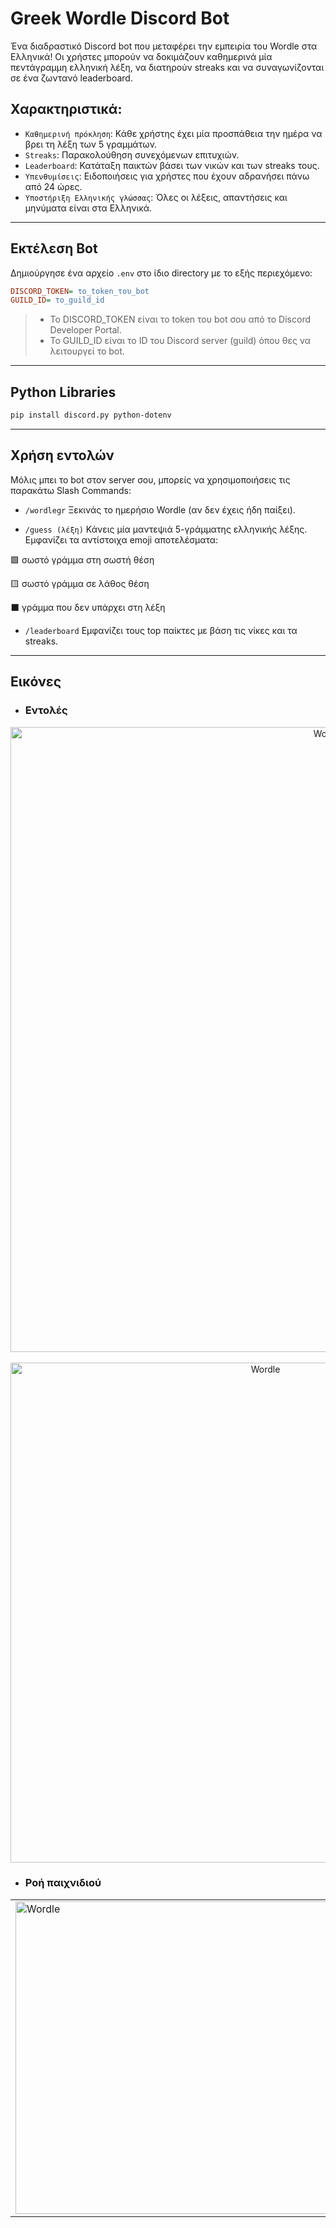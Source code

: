 # Greek Wordle Discord Bot

Ένα διαδραστικό Discord bot που μεταφέρει την εμπειρία του Wordle στα Ελληνικά! Οι χρήστες μπορούν να δοκιμάζουν καθημερινά μία πεντάγραμμη ελληνική λέξη, να διατηρούν streaks και να συναγωνίζονται σε ένα ζωντανό leaderboard.

## Χαρακτηριστικά:

- `Καθημερινή πρόκληση`: Κάθε χρήστης έχει μία προσπάθεια την ημέρα να βρει τη λέξη των 5 γραμμάτων.
- `Streaks`: Παρακολούθηση συνεχόμενων επιτυχιών.
- `Leaderboard`: Κατάταξη παικτών βάσει των νικών και των streaks τους.
- `Υπενθυμίσεις`: Ειδοποιήσεις για χρήστες που έχουν αδρανήσει πάνω από 24 ώρες.
- `Υποστήριξη Ελληνικής γλώσσας`: Όλες οι λέξεις, απαντήσεις και μηνύματα είναι στα Ελληνικά.
  
---

##  Εκτέλεση Bot

  Δημιούργησε ένα αρχείο `.env` στο ίδιο directory με το εξής περιεχόμενο:

```ini
DISCORD_TOKEN= το_token_του_bot
GUILD_ID= το_guild_id
```

> - Το DISCORD_TOKEN είναι το token του bot σου από το Discord Developer Portal.
> - Το GUILD_ID είναι το ID του Discord server (guild) όπου θες να λειτουργεί το bot.

---

## Python Libraries

```bash
pip install discord.py python-dotenv
```

---

## Χρήση εντολών

Μόλις μπει το bot στον server σου, μπορείς να χρησιμοποιήσεις τις παρακάτω Slash Commands:

- `/wordlegr`
Ξεκινάς το ημερήσιο Wordle (αν δεν έχεις ήδη παίξει).

- `/guess (λέξη)`
Κάνεις μία μαντεψιά 5-γράμματης ελληνικής λέξης. Εμφανίζει τα αντίστοιχα emoji αποτελέσματα:

🟩 σωστό γράμμα στη σωστή θέση

🟨 σωστό γράμμα σε λάθος θέση

⬛ γράμμα που δεν υπάρχει στη λέξη

- `/leaderboard`
Εμφανίζει τους top παίκτες με βάση τις νίκες και τα streaks.

---

## Εικόνες

- ###  Εντολές
<p align="center">
  <img src="https://github.com/user-attachments/assets/0d5e4e72-3e2a-4d9f-bb1b-a4ca1bc012d3" alt="Wordle" width="1000"/><br><br>
  <img src="https://github.com/user-attachments/assets/cdcde35c-1b7e-49cf-bf2c-387a9c93d301" alt="Wordle" width="800"/>
</p>


- ### Ροή παιχνιδιού

<table>
  <tr>
    <td align="left">
      <img src="https://github.com/user-attachments/assets/9511f37d-6180-4e07-a780-256db691877e" alt="Wordle" width="500"/>
    </td>
    <td align="right">
      <img src="https://github.com/user-attachments/assets/712f3e50-a47d-4475-90c7-1adf65692e45" alt="Wordle" width="500"/>
    </td>
  </tr>
</table>

